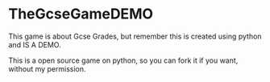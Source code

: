 # TheGcseGameDEMO
This game is about Gcse Grades, but remember this is created using python and IS A DEMO.

This is a open source game on python, so you can fork it if you want, without my permission.
